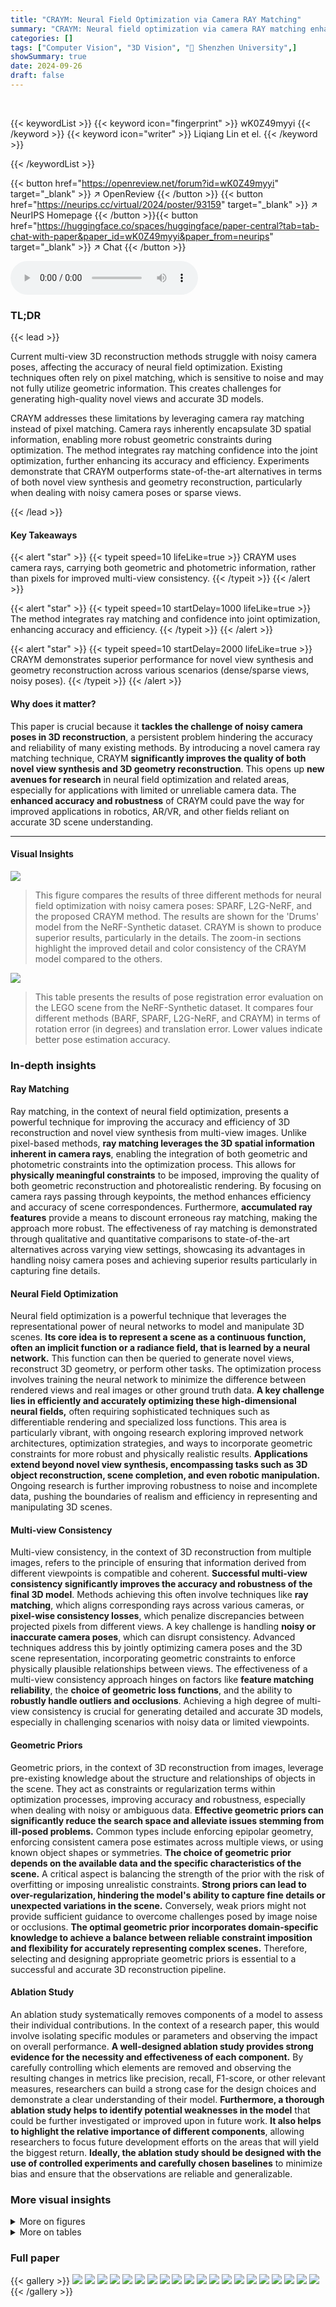 ```yaml
---
title: "CRAYM: Neural Field Optimization via Camera RAY Matching"
summary: "CRAYM: Neural field optimization via camera RAY matching enhances 3D reconstruction by using camera rays, not pixels, improving both novel view synthesis and geometry."
categories: []
tags: ["Computer Vision", "3D Vision", "🏢 Shenzhen University",]
showSummary: true
date: 2024-09-26
draft: false
---
```


<br>

{{< keywordList >}}
{{< keyword icon="fingerprint" >}} wK0Z49myyi {{< /keyword >}}
{{< keyword icon="writer" >}} Liqiang Lin et el. {{< /keyword >}}
 
{{< /keywordList >}}

{{< button href="https://openreview.net/forum?id=wK0Z49myyi" target="_blank" >}}
↗ OpenReview
{{< /button >}}
{{< button href="https://neurips.cc/virtual/2024/poster/93159" target="_blank" >}}
↗ NeurIPS Homepage
{{< /button >}}{{< button href="https://huggingface.co/spaces/huggingface/paper-central?tab=tab-chat-with-paper&paper_id=wK0Z49myyi&paper_from=neurips" target="_blank" >}}
↗ Chat
{{< /button >}}



<audio controls>
    <source src="https://ai-paper-reviewer.com/wK0Z49myyi/podcast.wav" type="audio/wav">
    Your browser does not support the audio element.
</audio>


### TL;DR


{{< lead >}}

Current multi-view 3D reconstruction methods struggle with noisy camera poses, affecting the accuracy of neural field optimization.  Existing techniques often rely on pixel matching, which is sensitive to noise and may not fully utilize geometric information. This creates challenges for generating high-quality novel views and accurate 3D models.

CRAYM addresses these limitations by leveraging camera ray matching instead of pixel matching. Camera rays inherently encapsulate 3D spatial information, enabling more robust geometric constraints during optimization. The method integrates ray matching confidence into the joint optimization, further enhancing its accuracy and efficiency. Experiments demonstrate that CRAYM outperforms state-of-the-art alternatives in terms of both novel view synthesis and geometry reconstruction, particularly when dealing with noisy camera poses or sparse views.

{{< /lead >}}


#### Key Takeaways

{{< alert "star" >}}
{{< typeit speed=10 lifeLike=true >}} CRAYM uses camera rays, carrying both geometric and photometric information, rather than pixels for improved multi-view consistency. {{< /typeit >}}
{{< /alert >}}

{{< alert "star" >}}
{{< typeit speed=10 startDelay=1000 lifeLike=true >}} The method integrates ray matching and confidence into joint optimization, enhancing accuracy and efficiency. {{< /typeit >}}
{{< /alert >}}

{{< alert "star" >}}
{{< typeit speed=10 startDelay=2000 lifeLike=true >}} CRAYM demonstrates superior performance for novel view synthesis and geometry reconstruction across various scenarios (dense/sparse views, noisy poses). {{< /typeit >}}
{{< /alert >}}

#### Why does it matter?
This paper is crucial because it **tackles the challenge of noisy camera poses in 3D reconstruction**, a persistent problem hindering the accuracy and reliability of many existing methods.  By introducing a novel camera ray matching technique, CRAYM **significantly improves the quality of both novel view synthesis and 3D geometry reconstruction**.  This opens up **new avenues for research** in neural field optimization and related areas, especially for applications with limited or unreliable camera data. The **enhanced accuracy and robustness** of CRAYM could pave the way for improved applications in robotics, AR/VR, and other fields reliant on accurate 3D scene understanding.

------
#### Visual Insights



![](https://ai-paper-reviewer.com/wK0Z49myyi/figures_1_1.jpg)

> This figure compares the results of three different methods for neural field optimization with noisy camera poses: SPARF, L2G-NeRF, and the proposed CRAYM method.  The results are shown for the 'Drums' model from the NeRF-Synthetic dataset.  CRAYM is shown to produce superior results, particularly in the details. The zoom-in sections highlight the improved detail and color consistency of the CRAYM model compared to the others.





![](https://ai-paper-reviewer.com/wK0Z49myyi/tables_7_1.jpg)

> This table presents the results of pose registration error evaluation on the LEGO scene from the NeRF-Synthetic dataset.  It compares four different methods (BARF, SPARF, L2G-NeRF, and CRAYM) in terms of rotation error (in degrees) and translation error.  Lower values indicate better pose estimation accuracy.





### In-depth insights


#### Ray Matching
Ray matching, in the context of neural field optimization, presents a powerful technique for improving the accuracy and efficiency of 3D reconstruction and novel view synthesis from multi-view images. Unlike pixel-based methods, **ray matching leverages the 3D spatial information inherent in camera rays**, enabling the integration of both geometric and photometric constraints into the optimization process.  This allows for **physically meaningful constraints** to be imposed, improving the quality of both geometric reconstruction and photorealistic rendering.  By focusing on camera rays passing through keypoints, the method enhances efficiency and accuracy of scene correspondences.  Furthermore, **accumulated ray features** provide a means to discount erroneous ray matching, making the approach more robust. The effectiveness of ray matching is demonstrated through qualitative and quantitative comparisons to state-of-the-art alternatives across varying view settings, showcasing its advantages in handling noisy camera poses and achieving superior results particularly in capturing fine details.

#### Neural Field Optimization
Neural field optimization is a powerful technique that leverages the representational power of neural networks to model and manipulate 3D scenes.  **Its core idea is to represent a scene as a continuous function, often an implicit function or a radiance field, that is learned by a neural network.** This function can then be queried to generate novel views, reconstruct 3D geometry, or perform other tasks. The optimization process involves training the neural network to minimize the difference between rendered views and real images or other ground truth data.  **A key challenge lies in efficiently and accurately optimizing these high-dimensional neural fields,** often requiring sophisticated techniques such as differentiable rendering and specialized loss functions. This area is particularly vibrant, with ongoing research exploring improved network architectures, optimization strategies, and ways to incorporate geometric constraints for more robust and physically realistic results.  **Applications extend beyond novel view synthesis, encompassing tasks such as 3D object reconstruction, scene completion, and even robotic manipulation.** Ongoing research is further improving robustness to noise and incomplete data, pushing the boundaries of realism and efficiency in representing and manipulating 3D scenes.

#### Multi-view Consistency
Multi-view consistency, in the context of 3D reconstruction from multiple images, refers to the principle of ensuring that information derived from different viewpoints is compatible and coherent.  **Successful multi-view consistency significantly improves the accuracy and robustness of the final 3D model**.  Methods achieving this often involve techniques like **ray matching**, which aligns corresponding rays across various cameras, or **pixel-wise consistency losses**, which penalize discrepancies between projected pixels from different views.  A key challenge is handling **noisy or inaccurate camera poses**, which can disrupt consistency.  Advanced techniques address this by jointly optimizing camera poses and the 3D scene representation, incorporating geometric constraints to enforce physically plausible relationships between views.  The effectiveness of a multi-view consistency approach hinges on factors like **feature matching reliability**, the **choice of geometric loss functions**, and the ability to **robustly handle outliers and occlusions**. Achieving a high degree of multi-view consistency is crucial for generating detailed and accurate 3D models, especially in challenging scenarios with noisy data or limited viewpoints.

#### Geometric Priors
Geometric priors, in the context of 3D reconstruction from images, leverage pre-existing knowledge about the structure and relationships of objects in the scene.  They act as constraints or regularization terms within optimization processes, improving accuracy and robustness, especially when dealing with noisy or ambiguous data.  **Effective geometric priors can significantly reduce the search space and alleviate issues stemming from ill-posed problems.** Common types include enforcing epipolar geometry, enforcing consistent camera pose estimates across multiple views, or using known object shapes or symmetries.  **The choice of geometric prior depends on the available data and the specific characteristics of the scene.**  A critical aspect is balancing the strength of the prior with the risk of overfitting or imposing unrealistic constraints.  **Strong priors can lead to over-regularization, hindering the model's ability to capture fine details or unexpected variations in the scene.**  Conversely, weak priors might not provide sufficient guidance to overcome challenges posed by image noise or occlusions.  **The optimal geometric prior incorporates domain-specific knowledge to achieve a balance between reliable constraint imposition and flexibility for accurately representing complex scenes.** Therefore, selecting and designing appropriate geometric priors is essential to a successful and accurate 3D reconstruction pipeline.

#### Ablation Study
An ablation study systematically removes components of a model to assess their individual contributions.  In the context of a research paper, this would involve isolating specific modules or parameters and observing the impact on overall performance.  **A well-designed ablation study provides strong evidence for the necessity and effectiveness of each component.** By carefully controlling which elements are removed and observing the resulting changes in metrics like precision, recall, F1-score, or other relevant measures, researchers can build a strong case for the design choices and demonstrate a clear understanding of their model.  **Furthermore, a thorough ablation study helps to identify potential weaknesses in the model** that could be further investigated or improved upon in future work.  **It also helps to highlight the relative importance of different components**, allowing researchers to focus future development efforts on the areas that will yield the biggest return. **Ideally, the ablation study should be designed with the use of controlled experiments and carefully chosen baselines** to minimize bias and ensure that the observations are reliable and generalizable.


### More visual insights

<details>
<summary>More on figures
</summary>


![](https://ai-paper-reviewer.com/wK0Z49myyi/figures_3_1.jpg)

> This figure illustrates the CRAYM pipeline, which optimizes a 3D feature volume using key and auxiliary rays extracted from input images.  The pipeline incorporates photometric and geometric losses to refine both the feature volume and camera poses.  The Key Rays Enrichment Module (KRE) improves robustness by incorporating contextual information from surrounding auxiliary rays. The Matched Rays Coherency Module (MRC) maintains coherence between matched rays, while identifying potential mismatches.  The overall goal is to enhance the quality of novel view synthesis and 3D reconstruction.


![](https://ai-paper-reviewer.com/wK0Z49myyi/figures_5_1.jpg)

> This figure illustrates the two geometric losses used in the CRAYM method: epipolar loss and point-alignment loss. The epipolar loss ensures that the projection of a keypoint in one image onto the epipolar line in another image is consistent with the camera poses.  The point-alignment loss further refines the accuracy by aligning the 3D points corresponding to matched keypoints, improving depth estimation and geometric consistency. Both losses work together to enhance the optimization process by enforcing geometric constraints and improving the accuracy of the camera poses and 3D scene reconstruction.


![](https://ai-paper-reviewer.com/wK0Z49myyi/figures_6_1.jpg)

> This figure visualizes the initial and optimized camera poses for the LEGO scene from the NeRF-Synthetic dataset.  Purple points represent the ground truth poses, while blue points show both the initial and optimized camera poses obtained through different methods (BARF, L2G-NeRF, and the authors' method). Red lines connect the initial and optimized poses, illustrating the translation errors between them. The visualization helps to understand the effectiveness of different methods in refining initial noisy camera pose estimates to better match the ground truth.


![](https://ai-paper-reviewer.com/wK0Z49myyi/figures_7_1.jpg)

> The figure shows a qualitative comparison of novel view synthesis and surface reconstruction results on synthetic objects.  It compares the results of four different methods: BARF, SPARF, L2G-NeRF, and the authors' proposed method, CRAYM. For each method, the figure displays several novel views and their corresponding 3D surface reconstructions, allowing for a visual comparison of the quality and details achieved by each approach. The Ground Truth is also shown for reference.


![](https://ai-paper-reviewer.com/wK0Z49myyi/figures_8_1.jpg)

> This figure presents a qualitative comparison of novel view synthesis and surface reconstruction results between different methods (BARF, SPARF, L2G-NeRF, and CRAYM) on synthetic objects.  Each method is shown rendering various viewpoints of several objects. The visual comparison demonstrates CRAYM's ability to produce superior results, particularly regarding fine details and overall sharpness, in comparison to existing state-of-the-art methods.


![](https://ai-paper-reviewer.com/wK0Z49myyi/figures_13_1.jpg)

> This figure compares the results of CRAYM against SPARF and L2G-NeRF on a drum model rendered from multiple views.  CRAYM's superior performance is highlighted by zoomed-in sections showing more detail and better handling of noisy camera poses.  The key advantage of CRAYM is its use of camera ray matching rather than pixel matching, allowing for the integration of both geometric and photometric information for improved accuracy.


![](https://ai-paper-reviewer.com/wK0Z49myyi/figures_14_1.jpg)

> This figure illustrates the concept of Key Ray Enrichment Module (KRE). A key ray (yellow) and its neighboring auxiliary rays (gray) are shown.  The key ray originates from the camera's perspective and passes through a keypoint in the image. Due to potential inaccuracies in camera pose estimation, the intersection of the key ray with the 3D surface may not be perfectly accurate. To improve robustness, KRE incorporates features from the surrounding auxiliary rays, enriching the key ray's features and improving the stability and accuracy of the optimization process.


![](https://ai-paper-reviewer.com/wK0Z49myyi/figures_14_2.jpg)

> This figure showcases a qualitative comparison of novel view synthesis and 3D surface reconstruction results on real-world scenes.  The results are compared between ground truth images, results from NeuS, PET-NeuS, and the authors' CRAYM method. The comparison highlights the ability of CRAYM to produce superior results, especially in terms of detail and surface reconstruction, compared to existing methods.  The images show that CRAYM generates more accurate and detailed reconstructions with fewer artifacts.


![](https://ai-paper-reviewer.com/wK0Z49myyi/figures_14_3.jpg)

> This figure presents a qualitative comparison of novel view synthesis and surface reconstruction results on real-world scenes.  The results from three different methods (NeuS, PET-NeuS, and the authors' CRAYM method) are shown alongside the ground truth. Each column shows the ground truth image, a zoomed-in section, the 3D reconstruction from the respective method, and another zoomed-in section of the 3D reconstruction.  The comparison highlights the superior performance of the CRAYM method in capturing fine details and producing more accurate and realistic reconstructions compared to the other two methods.


![](https://ai-paper-reviewer.com/wK0Z49myyi/figures_15_1.jpg)

> This figure shows a qualitative comparison of novel view synthesis and surface reconstruction results on synthetic objects.  It visually compares the results of four different methods: Ground Truth, BARF, SPARF, L2G-NeRF and CRAYM (the authors' method). For each object, the figure displays multiple views, allowing for a direct comparison of the quality and details of the generated images and 3D reconstructions.  The goal is to highlight the superior performance of the CRAYM method, particularly in terms of fine details and overall image quality.


</details>




<details>
<summary>More on tables
</summary>


![](https://ai-paper-reviewer.com/wK0Z49myyi/tables_7_2.jpg)
> This table presents a quantitative comparison of the proposed CRAYM method against several state-of-the-art techniques on the NeRF-Synthetic dataset.  Metrics include PSNR, SSIM, LPIPS, and Chamfer Distance (CD), evaluated across eight different synthetic scenes.  The results highlight CRAYM's superior performance in terms of image quality and 3D reconstruction accuracy.

![](https://ai-paper-reviewer.com/wK0Z49myyi/tables_8_1.jpg)
> This table presents the quantitative results of the proposed method (CRAYM) compared to NeuS and PET-NeuS on two real-world scenes: PolyTech and ArtSci.  The metrics used are PSNR, SSIM, LPIPS, and Chamfer Distance (CD).  These metrics evaluate the quality of novel view synthesis and 3D reconstruction, respectively. Lower CD values indicate better 3D reconstruction accuracy. The results show that CRAYM significantly outperforms the baselines on both scenes.

![](https://ai-paper-reviewer.com/wK0Z49myyi/tables_9_1.jpg)
> This table presents a comparison of different neural radiance field methods (NeRF, NeuS, BARF, SPARF, PET-NeuS, L2G-NeRF, and CRAYM) under three noise levels: without noise, low noise level, and high noise level.  The comparison is based on PSNR, SSIM, LPIPS, and CD metrics, providing a quantitative assessment of each method's performance in handling noisy camera poses.  The results highlight the robustness of the proposed CRAYM method, especially in high-noise scenarios.

![](https://ai-paper-reviewer.com/wK0Z49myyi/tables_9_2.jpg)
> This table presents the ablation study results, comparing the performance of different model configurations on the LEGO dataset.  It shows the impact of adding the Key Rays Enrichment (KRE) module, the Matched Rays Coherency (MRC) module, and the geometric losses (Le and La) to the baseline model. The results demonstrate the effectiveness of each component in improving the overall performance, measured by PSNR, SSIM, LPIPS, and Chamfer distance (CD).

![](https://ai-paper-reviewer.com/wK0Z49myyi/tables_15_1.jpg)
> This table presents a quantitative comparison of the reconstruction quality achieved by different methods on the NeRF-Synthetic dataset [26].  The metrics used for comparison include Hausdorff distance (HD), precision, recall, and F-score.  The results are broken down by object category (Chair, Drums, Ficus, Hotdog, LEGO, Materials, Mic, Ship) and aggregated into a mean value.  Lower HD values indicate better reconstruction quality, while higher values for precision, recall, and F-score are desirable.

![](https://ai-paper-reviewer.com/wK0Z49myyi/tables_15_2.jpg)
> This table presents a quantitative comparison of the 3D reconstruction quality achieved by three different methods (NeuS, PET-NeuS, and CRAYM) on two real-world scenes: PolyTech and ArtSci.  The metrics used for evaluation are Hausdorff Distance (HD), Precision, Recall, and F-score.  Lower HD indicates better reconstruction accuracy, while higher Precision, Recall, and F-score represent improved model performance.

![](https://ai-paper-reviewer.com/wK0Z49myyi/tables_15_3.jpg)
> This table presents a quantitative comparison of novel view synthesis results on the real scene Bank from the TwinTex dataset [40]. Three methods, NeuS [34], PET-NeuS [37], and CRAYM (the authors' method), are compared using three metrics: PSNR, SSIM, and LPIPS.  The results show that CRAYM significantly outperforms the other two methods in terms of all three metrics, indicating its superior performance in novel view synthesis for real-world scenes.

![](https://ai-paper-reviewer.com/wK0Z49myyi/tables_16_1.jpg)
> This table presents a quantitative comparison of novel view synthesis results on the DTU dataset [15], comparing the proposed CRAYM method against NeuS [34], PET-NeuS [37], and SPARF [32].  The metrics used for comparison are PSNR (Peak Signal-to-Noise Ratio), SSIM (Structural Similarity Index), and LPIPS (Learned Perceptual Image Patch Similarity).  The results are shown for five different scan scenes (Scan24, Scan37, Scan40, Scan55, Scan63) from the DTU dataset.  The table highlights the superior performance of CRAYM in terms of PSNR, SSIM, and LPIPS, indicating significantly improved visual quality compared to the other methods.

![](https://ai-paper-reviewer.com/wK0Z49myyi/tables_17_1.jpg)
> This table shows the quantitative results of novel view synthesis on the LEGO scene from the NeRF-Synthetic dataset using only 3 input views.  It compares the performance of the proposed CRAYM method against the SPARF method, highlighting the PSNR, SSIM, LPIPS, and Chamfer Distance (CD) metrics.  The results demonstrate CRAYM's ability to produce comparable results even with significantly limited input views.

</details>




### Full paper

{{< gallery >}}
<img src="https://ai-paper-reviewer.com/wK0Z49myyi/1.png" class="grid-w50 md:grid-w33 xl:grid-w25" />
<img src="https://ai-paper-reviewer.com/wK0Z49myyi/2.png" class="grid-w50 md:grid-w33 xl:grid-w25" />
<img src="https://ai-paper-reviewer.com/wK0Z49myyi/3.png" class="grid-w50 md:grid-w33 xl:grid-w25" />
<img src="https://ai-paper-reviewer.com/wK0Z49myyi/4.png" class="grid-w50 md:grid-w33 xl:grid-w25" />
<img src="https://ai-paper-reviewer.com/wK0Z49myyi/5.png" class="grid-w50 md:grid-w33 xl:grid-w25" />
<img src="https://ai-paper-reviewer.com/wK0Z49myyi/6.png" class="grid-w50 md:grid-w33 xl:grid-w25" />
<img src="https://ai-paper-reviewer.com/wK0Z49myyi/7.png" class="grid-w50 md:grid-w33 xl:grid-w25" />
<img src="https://ai-paper-reviewer.com/wK0Z49myyi/8.png" class="grid-w50 md:grid-w33 xl:grid-w25" />
<img src="https://ai-paper-reviewer.com/wK0Z49myyi/9.png" class="grid-w50 md:grid-w33 xl:grid-w25" />
<img src="https://ai-paper-reviewer.com/wK0Z49myyi/10.png" class="grid-w50 md:grid-w33 xl:grid-w25" />
<img src="https://ai-paper-reviewer.com/wK0Z49myyi/11.png" class="grid-w50 md:grid-w33 xl:grid-w25" />
<img src="https://ai-paper-reviewer.com/wK0Z49myyi/12.png" class="grid-w50 md:grid-w33 xl:grid-w25" />
<img src="https://ai-paper-reviewer.com/wK0Z49myyi/13.png" class="grid-w50 md:grid-w33 xl:grid-w25" />
<img src="https://ai-paper-reviewer.com/wK0Z49myyi/14.png" class="grid-w50 md:grid-w33 xl:grid-w25" />
<img src="https://ai-paper-reviewer.com/wK0Z49myyi/15.png" class="grid-w50 md:grid-w33 xl:grid-w25" />
<img src="https://ai-paper-reviewer.com/wK0Z49myyi/16.png" class="grid-w50 md:grid-w33 xl:grid-w25" />
<img src="https://ai-paper-reviewer.com/wK0Z49myyi/17.png" class="grid-w50 md:grid-w33 xl:grid-w25" />
<img src="https://ai-paper-reviewer.com/wK0Z49myyi/18.png" class="grid-w50 md:grid-w33 xl:grid-w25" />
<img src="https://ai-paper-reviewer.com/wK0Z49myyi/19.png" class="grid-w50 md:grid-w33 xl:grid-w25" />
<img src="https://ai-paper-reviewer.com/wK0Z49myyi/20.png" class="grid-w50 md:grid-w33 xl:grid-w25" />
{{< /gallery >}}